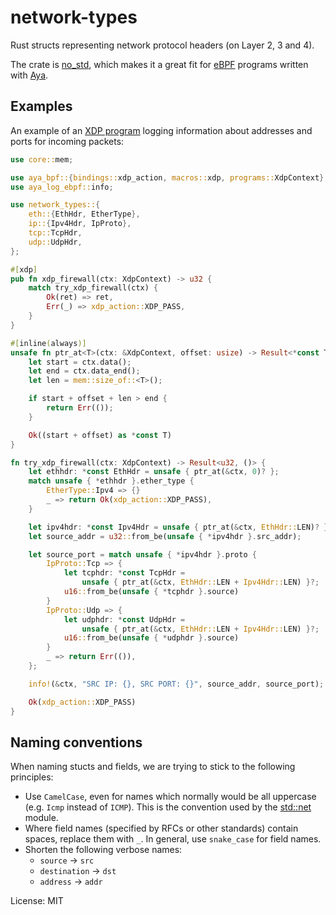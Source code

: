 # network-types

Rust structs representing network protocol headers (on Layer 2, 3 and 4).

The crate is [no_std](https://docs.rust-embedded.org/book/intro/no-std.html),
which makes it a great fit for [eBPF](https://ebpf.io/) programs written
with [Aya](https://aya-rs.dev/).

## Examples

An example of an [XDP program](https://aya-rs.dev/book/start/) logging
information about addresses and ports for incoming packets:

```rust
use core::mem;

use aya_bpf::{bindings::xdp_action, macros::xdp, programs::XdpContext};
use aya_log_ebpf::info;

use network_types::{
    eth::{EthHdr, EtherType},
    ip::{Ipv4Hdr, IpProto},
    tcp::TcpHdr,
    udp::UdpHdr,
};

#[xdp]
pub fn xdp_firewall(ctx: XdpContext) -> u32 {
    match try_xdp_firewall(ctx) {
        Ok(ret) => ret,
        Err(_) => xdp_action::XDP_PASS,
    }
}

#[inline(always)]
unsafe fn ptr_at<T>(ctx: &XdpContext, offset: usize) -> Result<*const T, ()> {
    let start = ctx.data();
    let end = ctx.data_end();
    let len = mem::size_of::<T>();

    if start + offset + len > end {
        return Err(());
    }

    Ok((start + offset) as *const T)
}

fn try_xdp_firewall(ctx: XdpContext) -> Result<u32, ()> {
    let ethhdr: *const EthHdr = unsafe { ptr_at(&ctx, 0)? };
    match unsafe { *ethhdr }.ether_type {
        EtherType::Ipv4 => {}
        _ => return Ok(xdp_action::XDP_PASS),
    }

    let ipv4hdr: *const Ipv4Hdr = unsafe { ptr_at(&ctx, EthHdr::LEN)? };
    let source_addr = u32::from_be(unsafe { *ipv4hdr }.src_addr);

    let source_port = match unsafe { *ipv4hdr }.proto {
        IpProto::Tcp => {
            let tcphdr: *const TcpHdr =
                unsafe { ptr_at(&ctx, EthHdr::LEN + Ipv4Hdr::LEN) }?;
            u16::from_be(unsafe { *tcphdr }.source)
        }
        IpProto::Udp => {
            let udphdr: *const UdpHdr =
                unsafe { ptr_at(&ctx, EthHdr::LEN + Ipv4Hdr::LEN) }?;
            u16::from_be(unsafe { *udphdr }.source)
        }
        _ => return Err(()),
    };

    info!(&ctx, "SRC IP: {}, SRC PORT: {}", source_addr, source_port);

    Ok(xdp_action::XDP_PASS)
}
```

## Naming conventions

When naming stucts and fields, we are trying to stick to the following
principles:

* Use `CamelCase`, even for names which normally would be all uppercase
  (e.g. `Icmp` instead of `ICMP`). This is the convention used by the
  [std::net](https://doc.rust-lang.org/std/net/index.html) module.
* Where field names (specified by RFCs or other standards) contain spaces,
  replace them with `_`. In general, use `snake_case` for field names.
* Shorten the following verbose names:
  * `source` -> `src`
  * `destination` -> `dst`
  * `address` -> `addr`

License: MIT
